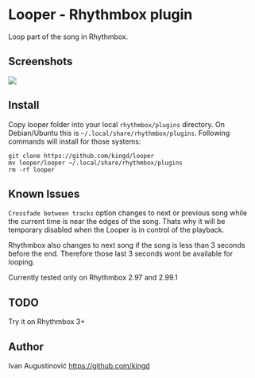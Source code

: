Looper - Rhythmbox plugin
=========================

Loop part of the song in Rhythmbox.

Screenshots
-----------

![](http://image.bayimg.com/c8a2d58cae0089822ea946967a820ebe2a4b4824.jpg)


## Install

Copy looper folder into your local `rhythmbox/plugins` directory. On Debian/Ubuntu 
this is `~/.local/share/rhythmbox/plugins`. Following commands will install for those systems:

    git clone https://github.com/kingd/looper
    mv looper/looper ~/.local/share/rhythmbox/plugins
    rm -rf looper

## Known Issues

`Crossfade between tracks` option changes to next or previous song while the
current time is near the edges of the song. Thats why it will be temporary
disabled when the Looper is in control of the playback. 

Rhythmbox also changes to next song if the song is less than 3 seconds before the end.
Therefore those last 3 seconds wont be available for looping.

Currently tested only on Rhythmbox 2.97 and 2.99.1

## TODO

Try it on Rhythmbox 3+

## Author

Ivan Augustinović https://github.com/kingd
